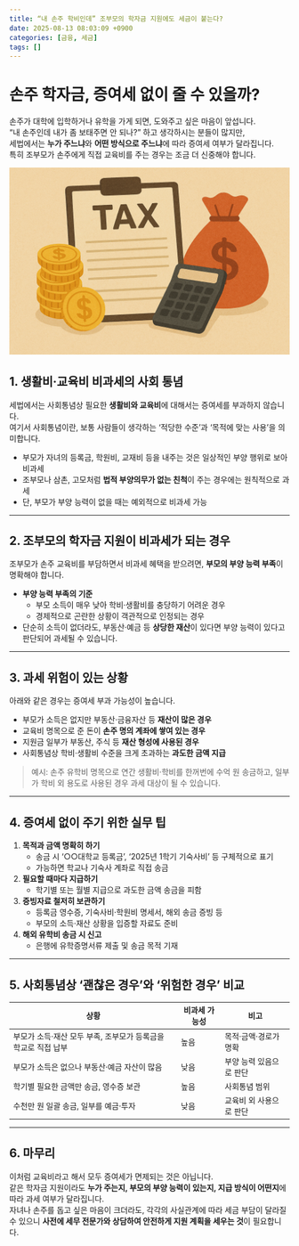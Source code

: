 ```yaml
---
title: “내 손주 학비인데” 조부모의 학자금 지원에도 세금이 붙는다?
date: 2025-08-13 08:03:09 +0900
categories: [금융, 세금]
tags: []
---
```


# 손주 학자금, 증여세 없이 줄 수 있을까?

손주가 대학에 입학하거나 유학을 가게 되면, 도와주고 싶은 마음이 앞섭니다.  
“내 손주인데 내가 좀 보태주면 안 되나?” 하고 생각하시는 분들이 많지만,  
세법에서는 **누가 주느냐**와 **어떤 방식으로 주느냐**에 따라 증여세 여부가 달라집니다.  
특히 조부모가 손주에게 직접 교육비를 주는 경우는 조금 더 신중해야 합니다.

![세금](assets/img/normal/tax.png)

## 1. 생활비·교육비 비과세의 사회 통념

세법에서는 사회통념상 필요한 **생활비와 교육비**에 대해서는 증여세를 부과하지 않습니다.  
여기서 사회통념이란, 보통 사람들이 생각하는 ‘적당한 수준’과 ‘목적에 맞는 사용’을 의미합니다.

- 부모가 자녀의 등록금, 학원비, 교재비 등을 내주는 것은 일상적인 부양 행위로 보아 비과세  
- 조부모나 삼촌, 고모처럼 **법적 부양의무가 없는 친척**이 주는 경우에는 원칙적으로 과세  
- 단, 부모가 부양 능력이 없을 때는 예외적으로 비과세 가능

---

## 2. 조부모의 학자금 지원이 비과세가 되는 경우

조부모가 손주 교육비를 부담하면서 비과세 혜택을 받으려면, **부모의 부양 능력 부족**이 명확해야 합니다.

- **부양 능력 부족의 기준**  
  - 부모 소득이 매우 낮아 학비·생활비를 충당하기 어려운 경우  
  - 경제적으로 곤란한 상황이 객관적으로 인정되는 경우  
- 단순히 소득이 없더라도, 부동산·예금 등 **상당한 재산**이 있다면 부양 능력이 있다고 판단되어 과세될 수 있습니다.

---

## 3. 과세 위험이 있는 상황

아래와 같은 경우는 증여세 부과 가능성이 높습니다.

- 부모가 소득은 없지만 부동산·금융자산 등 **재산이 많은 경우**  
- 교육비 명목으로 준 돈이 **손주 명의 계좌에 쌓여 있는 경우**  
- 지원금 일부가 부동산, 주식 등 **재산 형성에 사용된 경우**  
- 사회통념상 학비·생활비 수준을 크게 초과하는 **과도한 금액 지급**

> 예시: 손주 유학비 명목으로 연간 생활비·학비를 한꺼번에 수억 원 송금하고, 일부가 학비 외 용도로 사용된 경우 과세 대상이 될 수 있습니다.

---

## 4. 증여세 없이 주기 위한 실무 팁

1. **목적과 금액 명확히 하기**  
   - 송금 시 ‘○○대학교 등록금’, ‘2025년 1학기 기숙사비’ 등 구체적으로 표기  
   - 가능하면 학교나 기숙사 계좌로 직접 송금
2. **필요할 때마다 지급하기**  
   - 학기별 또는 월별 지급으로 과도한 금액 송금을 피함
3. **증빙자료 철저히 보관하기**  
   - 등록금 영수증, 기숙사비·학원비 명세서, 해외 송금 증빙 등  
   - 부모의 소득·재산 상황을 입증할 자료도 준비
4. **해외 유학비 송금 시 신고**  
   - 은행에 유학증명서류 제출 및 송금 목적 기재

---

## 5. 사회통념상 ‘괜찮은 경우’와 ‘위험한 경우’ 비교

| 상황 | 비과세 가능성 | 비고 |
|------|--------------|------|
| 부모가 소득·재산 모두 부족, 조부모가 등록금을 학교로 직접 납부 | 높음 | 목적·금액·경로가 명확 |
| 부모가 소득은 없으나 부동산·예금 자산이 많음 | 낮음 | 부양 능력 있음으로 판단 |
| 학기별 필요한 금액만 송금, 영수증 보관 | 높음 | 사회통념 범위 |
| 수천만 원 일괄 송금, 일부를 예금·투자 | 낮음 | 교육비 외 사용으로 판단 |

---

## 6. 마무리

이처럼 교육비라고 해서 모두 증여세가 면제되는 것은 아닙니다.  
같은 학자금 지원이라도 **누가 주는지, 부모의 부양 능력이 있는지, 지급 방식이 어떤지**에 따라 과세 여부가 달라집니다.  
자녀나 손주를 돕고 싶은 마음이 크더라도, 각각의 사실관계에 따라 세금 부담이 달라질 수 있으니 **사전에 세무 전문가와 상담하여 안전하게 지원 계획을 세우는 것**이 필요합니다.
